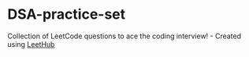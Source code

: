 # DSA-practice-set
Collection of LeetCode questions to ace the coding interview! - Created using [LeetHub](https://github.com/QasimWani/LeetHub)
